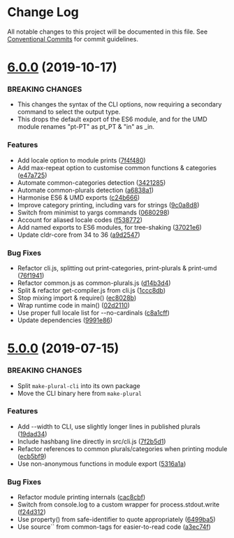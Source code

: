 # Change Log

All notable changes to this project will be documented in this file.
See [Conventional Commits](https://conventionalcommits.org) for commit guidelines.

# [6.0.0](https://github.com/eemeli/make-plural/compare/make-plural-cli@6.0.0-beta.3...make-plural-cli@6.0.0) (2019-10-17)


### BREAKING CHANGES

* This changes the syntax of the CLI options, now requiring a secondary command to select the output type.
* This drops the default export of the ES6 module, and for the UMD module renames "pt-PT" as pt_PT & "in" as _in.


### Features

* Add locale option to module prints ([7f4f480](https://github.com/eemeli/make-plural/commit/7f4f480))
* Add max-repeat option to customise common functions & categories ([e47a725](https://github.com/eemeli/make-plural/commit/e47a725))
* Automate common-categories detection ([3421285](https://github.com/eemeli/make-plural/commit/3421285))
* Automate common-plurals detection ([a6838a1](https://github.com/eemeli/make-plural/commit/a6838a1))
* Harmonise ES6 & UMD exports ([c24b666](https://github.com/eemeli/make-plural/commit/c24b666))
* Improve category printing, including vars for strings ([9c0a8d8](https://github.com/eemeli/make-plural/commit/9c0a8d8))
* Switch from minimist to yargs commands ([0680298](https://github.com/eemeli/make-plural/commit/0680298))
* Account for aliased locale codes ([f538772](https://github.com/eemeli/make-plural/commit/f538772))
* Add named exports to ES6 modules, for tree-shaking ([37021e6](https://github.com/eemeli/make-plural/commit/37021e6))
* Update cldr-core from 34 to 36 ([a9d2547](https://github.com/eemeli/make-plural/commit/a9d25474efde9b415dd5e4e63b825bcad06f7b07))


### Bug Fixes

* Refactor cli.js, splitting out print-categories, print-plurals & print-umd ([76f1941](https://github.com/eemeli/make-plural/commit/76f1941))
* Refactor common.js as common-plurals.js ([d14b3d4](https://github.com/eemeli/make-plural/commit/d14b3d4))
* Split & refactor get-compiler.js from cli.js ([1ccc8db](https://github.com/eemeli/make-plural/commit/1ccc8db))
* Stop mixing import & require() ([ec8028b](https://github.com/eemeli/make-plural/commit/ec8028b))
* Wrap runtime code in main() ([02d2110](https://github.com/eemeli/make-plural/commit/02d2110))
* Use proper full locale list for --no-cardinals ([c8a1cff](https://github.com/eemeli/make-plural/commit/c8a1cff))
* Update dependencies ([9991e86](https://github.com/eemeli/make-plural/commit/9991e86508db08088ef0975ce08c354610b7a4a9))



# [5.0.0](https://github.com/eemeli/make-plural/compare/9cbae0d...make-plural-cli@5.0.0) (2019-07-15)

### BREAKING CHANGES

* Split `make-plural-cli` into its own package
* Move the CLI binary here from `make-plural`


### Features

* Add --width to CLI, use slightly longer lines in published plurals ([19dad34](https://github.com/eemeli/make-plural/commit/19dad34))
* Include hashbang line directly in src/cli.js ([7f2b5d1](https://github.com/eemeli/make-plural/commit/7f2b5d1))
* Refactor references to common plurals/categories when printing module ([ecb5bf9](https://github.com/eemeli/make-plural/commit/ecb5bf9))
* Use non-anonymous functions in module export ([5316a1a](https://github.com/eemeli/make-plural/commit/5316a1a))


### Bug Fixes

* Refactor module printing internals ([cac8cbf](https://github.com/eemeli/make-plural/commit/cac8cbf))
* Switch from console.log to a custom wrapper for process.stdout.write ([f24d312](https://github.com/eemeli/make-plural/commit/f24d312))
* Use property() from safe-identifier to quote appropriately ([6499ba5](https://github.com/eemeli/make-plural/commit/6499ba5))
* Use source`` from common-tags for easier-to-read code ([a3ec74f](https://github.com/eemeli/make-plural/commit/a3ec74f))
